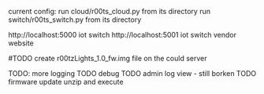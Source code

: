 current config:
run cloud/r00ts_cloud.py from its directory
run switch/r00ts_switch.py from its directory

http://localhost:5000  iot switch
http://localhost:5001	iot switch vendor website


#TODO create r00tzLights_1.0_fw.img file on the could server

TODO: more logging
TODO debug
TODO admin log view - still borken
TODO firmware update unzip and execute
